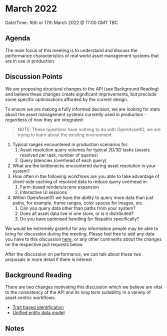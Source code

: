# March 2022

Date/Time: 16th or 17th March 2022 @ 17:00 GMT TBC

## Agenda

The main focus of this meeting is to understand and discuss the performance characteristics of real world asset management systems that are in use in production.


## Discussion Points

We are proposing structural changes to the API (see Background Reading) and believe these changes create significant improvements, but preclude some specific optimisations afforded by the current design.

To ensure we are making a fully informed decision, we are looking for stats about the asset management systems currently used in production - regardless of how they are integrated:

> NOTE: These questions have nothing to do with OpenAssetIO, we are trying to learn about the existing environment.

1. Typical ranges encountered in production scenarios for:
    1. Asset resolution query volumes for typical 2D/3D tasks (assets resolved per task, number of queries)
    2. Query latencies  (overhead of each query)
2. What are the bottlenecks encountered during asset resolution in your system?
3. How often in the following workflows are you able to take advantage of client-side caching of resolved data to reduce query overhead in:
    1. Farm-based renders/scene expansion
    2. Interactive UI sessions
4. Within OpenAssetIO we have the ability to query more data than just paths,  for example, frame ranges, color spaces for images, etc.
    1. Can you query data other than paths from your system?
    2. Does all asset data live in one store, or is it distributed? 
    3. Do you have optimised handling for filepaths specifically?


We would be extremely grateful for any information people may be able to bring for discussion during the meeting. Please feel free to add any data you have to this discussion [here](https://github.com/TheFoundryVisionmongers/OpenAssetIO/discussions/259), or any other comments about the changes on the respective pull requests below.

After the discussion on performance, we can talk about these two proposals in more detail if there is interest

## Background Reading

There are two changes motivating this discussion which we believe are vital to the consistency of the API and its long term suitability in a variety of asset centric workflows:

* [Trait based identification](https://github.com/TheFoundryVisionmongers/OpenAssetIO/pull/238)
* [Unified entity data model](https://github.com/TheFoundryVisionmongers/OpenAssetIO/pull/253)

## Notes


